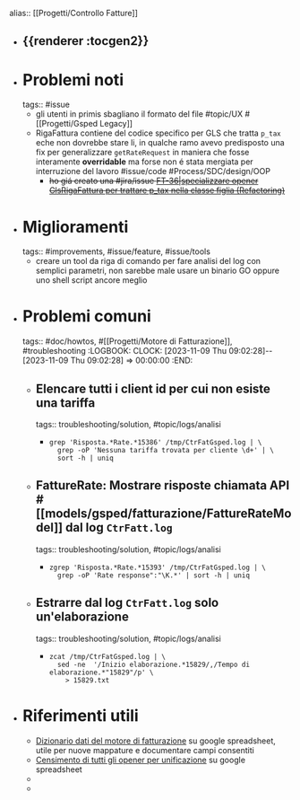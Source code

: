 alias:: [[Progetti/Controllo Fatture]]

- ## {{renderer :tocgen2}}
- # Problemi noti
  tags:: #issue
	- gli utenti in primis sbagliano il formato del file #topic/UX #[[Progetti/Gsped Legacy]]
	- RigaFattura contiene del codice specifico per GLS che tratta `p_tax` eche non dovrebbe stare li, in qualche ramo avevo predisposto una fix per generalizzare `getRateRequest` in maniera che fosse interamente **overridable** ma forse non é stata mergiata per interruzione del lavoro #issue/code #Process/SDC/design/OOP
		- ~~ho giá creato una #jira/issue [FT-36|specializzare opener GlsRigaFattura per trattare p_tax nella classe figlia (Refactoring)](https://gsped.atlassian.net/browse/FT-36)~~
- # Miglioramenti
  tags:: #improvements, #issue/feature, #issue/tools
	- creare un tool da riga di comando per fare analisi del log con semplici parametri, non sarebbe male usare un binario GO oppure uno shell script ancore meglio
- # Problemi comuni
  tags:: #doc/howtos, #[[Progetti/Motore di Fatturazione]], #troubleshooting
  :LOGBOOK:
  CLOCK: [2023-11-09 Thu 09:02:28]--[2023-11-09 Thu 09:02:28] =>  00:00:00
  :END:
	- ## Elencare tutti i client id per cui non esiste una tariffa
	  tags:: troubleshooting/solution, #topic/logs/analisi
		- ```shell
		  grep 'Risposta.*Rate.*15386' /tmp/CtrFatGsped.log | \
		  	grep -oP 'Nessuna tariffa trovata per cliente \d+' | \
		  	sort -h | uniq
		  ```
	- ## FattureRate: Mostrare risposte chiamata API #[[models/gsped/fatturazione/FattureRateModel]]  dal log `CtrFatt.log`
	  tags:: troubleshooting/solution, #topic/logs/analisi
		- ```shell
		  zgrep 'Risposta.*Rate.*15393' /tmp/CtrFatGsped.log | \
		  	grep -oP 'Rate response":"\K.*' | sort -h | uniq
		  ```
	- ## Estrarre dal log `CtrFatt.log` solo un'elaborazione
	  tags:: troubleshooting/solution, #topic/logs/analisi
		- ```shell
		  zcat /tmp/CtrFatGsped.log | \
		  	sed -ne  '/Inizio elaborazione.*15829/,/Tempo di elaborazione.*"15829"/p' \
		      > 15829.txt
		  ```
- # Riferimenti utili
	- [Dizionario dati del motore di fatturazione](https://docs.google.com/spreadsheets/d/1wdo_0-dpdy3BL9HnUQAManeSG5NExVXqzynDyqBSkW4/edit?pli=1#gid=0) su google spreadsheet, utile per nuove mappature e documentare campi consentiti
	- [Censimento di tutti gli opener per unificazione](https://docs.google.com/spreadsheets/d/1bvUE3HTSPNIgVh0FO4kRRrFdZMW8cQjr/edit?pli=1#gid=877752362) su google spreadsheet
	-
	-